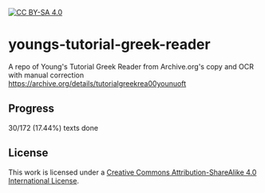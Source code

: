 [![CC BY-SA 4.0][cc-by-sa-image]][cc-by-sa]

[cc-by-sa]: http://creativecommons.org/licenses/by-sa/4.0/
[cc-by-sa-image]: https://licensebuttons.net/l/by-sa/4.0/88x31.png
[cc-by-sa-shield]: https://img.shields.io/badge/License-CC%20BY--SA%204.0-lightgrey.svg

# youngs-tutorial-greek-reader
A repo of Young's Tutorial Greek Reader from Archive.org's copy and OCR with manual correction https://archive.org/details/tutorialgreekrea00younuoft

## Progress
30/172 (17.44%) texts done

## License
This work is licensed under a [Creative Commons Attribution-ShareAlike 4.0 International License](http://creativecommons.org/licenses/by-sa/4.0/).